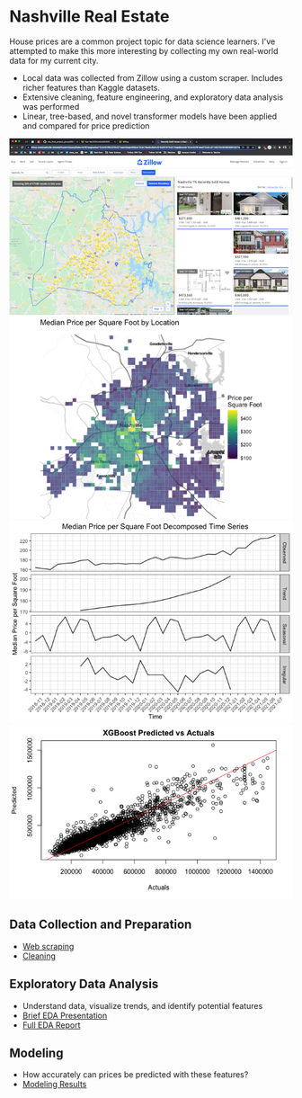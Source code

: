 # Nashville Real Estate

House prices are a common project topic for data science learners. I've attempted to make this more interesting by collecting my own real-world data for my current city.
- Local data was collected from Zillow using a custom scraper. Includes richer features than Kaggle datasets.
- Extensive cleaning, feature engineering, and exploratory data analysis was performed
- Linear, tree-based, and novel transformer models have been applied and compared for price prediction

![zillow_search_area](readme_images/zillow_search_area.png)
![map](readme_images/map.png)
![time_series](readme_images/time_series.png)
![xgboost](readme_images/xgboost.png)

## Data Collection and Preparation
-  [Web scraping](scrape.md)
-  [Cleaning](data/2_cleaned/clean_data.Rmd)

## Exploratory Data Analysis
- Understand data, visualize trends, and identify potential features
- [Brief EDA Presentation](brief_presentation.pdf)
- [Full EDA Report](final_report.pdf)

## Modeling
- How accurately can prices be predicted with these features?
- [Modeling Results](modeling/modeling.md)

